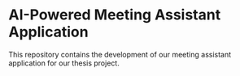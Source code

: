 # AI-Powered Meeting Assistant Application

This repository contains the development of our meeting assistant application for our thesis project.
